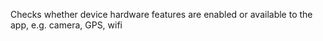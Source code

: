 
Checks whether device hardware features are enabled or available to the app, e.g. camera, GPS, wifi
